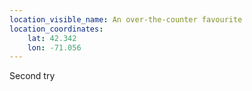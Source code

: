 ```yaml
---
location_visible_name: An over-the-counter favourite
location_coordinates:
    lat: 42.342
    lon: -71.056
---
```



Second try